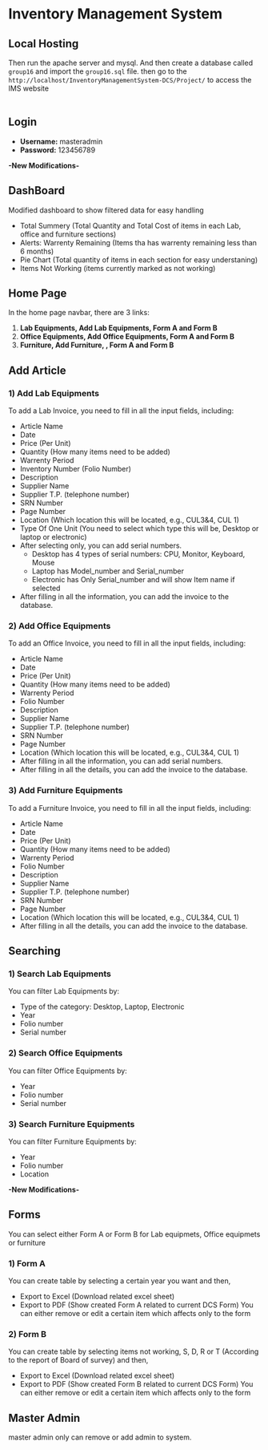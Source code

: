 # Inventory Management System

## Local Hosting
Then run the apache server and mysql. And then create a database called `group16` and import the `group16.sql` file.
then go to the `http://localhost/InventoryManagementSystem-DCS/Project/` to access the IMS website</br></br>


## Login
- **Username:** masteradmin
- **Password:** 123456789

**-New Modifications-**

## DashBoard
Modified dashboard to show filtered data for easy handling
- Total Summery (Total Quantity and Total Cost of items in each Lab, office and furniture sections)
- Alerts: Warrenty Remaining (Items tha has warrenty remaining less than 6 months)
- Pie Chart (Total quantity of items in each section for easy understaning)
- Items Not Working (items currently marked as not working)

## Home Page
In the home page navbar, there are 3 links:

1. **Lab Equipments, Add Lab Equipments, Form A and Form B**
2. **Office Equipments, Add Office Equipments, Form A and Form B**
3. **Furniture, Add Furniture, , Form A and Form B**

## Add Article

### 1) Add Lab Equipments
To add a Lab Invoice, you need to fill in all the input fields, including:
- Article Name
- Date
- Price (Per Unit)
- Quantity (How many items need to be added)
- Warrenty Period
- Inventory Number (Folio Number)
- Description
- Supplier Name
- Supplier T.P. (telephone number)
- SRN Number
- Page Number
- Location (Which location this will be located, e.g., CUL3&4, CUL 1)
- Type Of One Unit (You need to select which type this will be, Desktop or laptop or electronic)
- After selecting only, you can add serial numbers.
    - Desktop has 4 types of serial numbers: CPU, Monitor, Keyboard, Mouse
    - Laptop has Model_number and Serial_number
    - Electronic has Only Serial_number and will show Item name if selected
- After filling in all the information, you can add the invoice to the database.

### 2) Add Office Equipments
To add an Office Invoice, you need to fill in all the input fields, including:
- Article Name
- Date
- Price (Per Unit)
- Quantity (How many items need to be added)
- Warrenty Period
- Folio Number
- Description
- Supplier Name
- Supplier T.P. (telephone number)
- SRN Number
- Page Number
- Location (Which location this will be located, e.g., CUL3&4, CUL 1)
- After filling in all the information, you can add serial numbers.
- After filling in all the details, you can add the invoice to the database.

### 3) Add Furniture Equipments
To add a Furniture Invoice, you need to fill in all the input fields, including:
- Article Name
- Date
- Price (Per Unit)
- Quantity (How many items need to be added)
- Warrenty Period
- Folio Number
- Description
- Supplier Name
- Supplier T.P. (telephone number)
- SRN Number
- Page Number
- Location (Which location this will be located, e.g., CUL3&4, CUL 1)
- After filling in all the details, you can add the invoice to the database.

## Searching

### 1) Search Lab Equipments
You can filter Lab Equipments by:
- Type of the category: Desktop, Laptop, Electronic
- Year
- Folio number
- Serial number

### 2) Search Office Equipments
You can filter Office Equipments by:
- Year
- Folio number
- Serial number

### 3) Search Furniture Equipments
You can filter Furniture Equipments by:
- Year
- Folio number
- Location

**-New Modifications-**

## Forms
You can select either Form A or Form B for Lab equipmets, Office equipmets or furniture

### 1) Form A
You can create table by selecting a certain year you want and then,
- Export to Excel (Download related excel sheet)
- Export to PDF (Show created Form A related to current DCS Form)
You can either remove or edit a certain item which affects only to the form

### 2) Form B
You can create table by selecting items not working, S, D, R or T (According to the report of Board of survey) and then, 
- Export to Excel (Download related excel sheet)
- Export to PDF (Show created Form B related to current DCS Form)
You can either remove or edit a certain item which affects only to the form


## Master Admin
master admin only can remove or add admin to system. 
